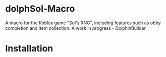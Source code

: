 # dolphSol-Macro
A macro for the Roblox game "Sol's RNG", including features such as obby completion and item collection. A work in progress - DolphinBuilder



# Installation
